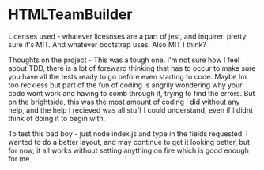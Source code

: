 # HTMLTeamBuilder
Licenses used - whatever licesnses are a part of jest, and inquirer. pretty sure it's MIT. And whatever bootstrap uses. Also MIT I think?

Thoughts on the project - This was a tough one. I'm not sure how I feel about TDD, there is a lot of foreward thinking that has to occur to make sure you have all the tests ready to go before even starting to code. Maybe Im too reckless but part of the fun of coding is angrily wondering why your code wont work and having to comb through it, trying to find the errors. But on the brightside, this was the most amount of coding I did without any help, and the help I recieved was all stuff I could understand, even if I didnt think of doing it to begin with. 

To test this bad boy - just node index.js and type in the fields requested. I wanted to do a better layout, and may continue to get it looking better, but for now, it all works without setting anything on fire which is good enough for me.

